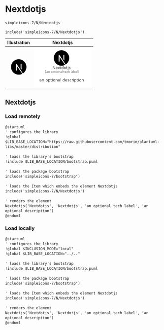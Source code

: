 # Nextdotjs


```text
simpleicons-7/N/Nextdotjs
```

```text
include('simpleicons-7/N/Nextdotjs')
```



| Illustration | Nextdotjs |
| :---: | :---: |
| ![illustration for Illustration](../../simpleicons-7/N/Nextdotjs.png) | ![illustration for Nextdotjs](../../simpleicons-7/N/Nextdotjs.Local.png) |




## Nextdotjs

### Load remotely
```plantuml
@startuml
' configures the library
!global $LIB_BASE_LOCATION="https://raw.githubusercontent.com/tmorin/plantuml-libs/master/distribution"

' loads the library's bootstrap
!include $LIB_BASE_LOCATION/bootstrap.puml

' loads the package bootstrap
include('simpleicons-7/bootstrap')

' loads the Item which embeds the element Nextdotjs
include('simpleicons-7/N/Nextdotjs')

' renders the element
Nextdotjs('Nextdotjs', 'Nextdotjs', 'an optional tech label', 'an optional description')
@enduml
```

### Load locally
```plantuml
@startuml
' configures the library
!global $INCLUSION_MODE="local"
!global $LIB_BASE_LOCATION="../.."

' loads the library's bootstrap
!include $LIB_BASE_LOCATION/bootstrap.puml

' loads the package bootstrap
include('simpleicons-7/bootstrap')

' loads the Item which embeds the element Nextdotjs
include('simpleicons-7/N/Nextdotjs')

' renders the element
Nextdotjs('Nextdotjs', 'Nextdotjs', 'an optional tech label', 'an optional description')
@enduml
```

